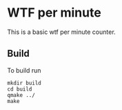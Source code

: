 # WTF per minute

This is a basic wtf per minute counter.

## Build
To build run

	mkdir build
	cd build
	qmake ../
	make

